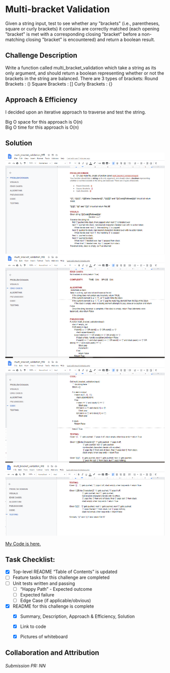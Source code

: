 # Multi-bracket Validation
Given a string input, test to see whether any "brackets" (i.e., parentheses, square or curly brackets) it contains are correctly matched (each opening "bracket" is met with a corresponding closing "bracket" before a non-matching closing "bracket" is encountered) and return a boolean result.

## Challenge Description
Write a function called multi_bracket_validation which take a string as its only argument, and should return a boolean representing whether or not the brackets in the string are balanced. There are 3 types of brackets:
Round Brackets : ()
Square Brackets : []
Curly Brackets : {}

## Approach & Efficiency
I decided upon an iterative approach to traverse and test the string. <br>

Big O space for this approach is O(n) <br>
Big O time for this approach is O(n) <br>

## Solution
![multi_bracket_validation Whiteboard - 1](./assets/multi_bracket_validation_WB-1.png)
![multi_bracket_validation Whiteboard - 2](./assets/multi_bracket_validation_WB-2.png)
![multi_bracket_validation Whiteboard - 3](./assets/multi_bracket_validation_WB-3.png)
![multi_bracket_validation Whiteboard - 4](./assets/multi_bracket_validation_WB-4.png)

[My Code is here.](./multi_bracket_validation.py)


## Task Checklist: <br>
- [X] Top-level README “Table of Contents” is updated <br>
- [ ] Feature tasks for this challenge are completed <br>
- [ ] Unit tests written and passing <br>
    - [ ] “Happy Path” - Expected outcome <br>
    - [ ] Expected failure <br>
    - [ ] Edge Case (if applicable/obvious) <br>
- [X] README for this challenge is complete <br>
    - [X] Summary, Description, Approach & Efficiency, Solution <br>
    - [X] Link to code <br>
    - [X] Pictures of whiteboard <br>


## Collaboration and Attribution


###### Submission PR: NN
